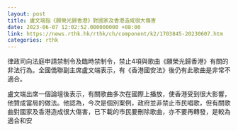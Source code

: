 ```yaml
---
layout: post
title: 盧文端指《願榮光歸香港》對國家及香港造成很大傷害
date: 2023-06-07 12:02:52.000000000 +08:00
link: https://news.rthk.hk/rthk/ch/component/k2/1703845-20230607.htm
categories: rthk
---
```


律政司向法庭申請禁制令及臨時禁制令，禁止4項與歌曲《願榮光歸香港》有關的非法行為。全國僑聯副主席盧文端表示，有《香港國安法》後仍有此歌曲是非常不適合。

盧文端出席一個論壇後表示，有關歌曲多次在國際上播放，使香港受到很大影響，他贊成當局的做法。他認為，今次是個別案例，政府並非禁止市民唱歌，但有關歌曲對國家及香港造成很大傷害，已下載的市民要刪除歌曲，亦不要再轉發，是較為適合和安
